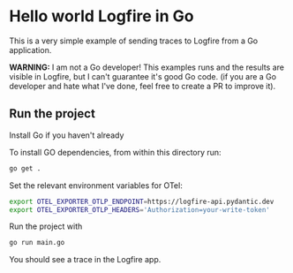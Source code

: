 # Hello world Logfire in Go

This is a very simple example of sending traces to Logfire from a Go application.

**WARNING:** I am not a Go developer! This examples runs and the results are visible in Logfire, but I can't guarantee it's good Go code. (if you are a Go developer and hate what I've done, feel free to create a PR to improve it).

## Run the project

Install Go if you haven't already

To install GO dependencies, from within this directory run:

```bash
go get .
```

Set the relevant environment variables for OTel:

```bash
export OTEL_EXPORTER_OTLP_ENDPOINT=https://logfire-api.pydantic.dev
export OTEL_EXPORTER_OTLP_HEADERS='Authorization=your-write-token'
```

Run the project with

```bash
go run main.go
```

You should see a trace in the Logfire app.
